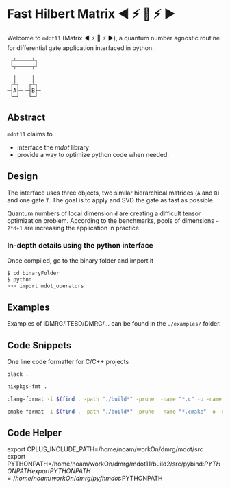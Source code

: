 # Fast Hilbert Matrix :arrow_backward: :zap: :red_circle: :zap: :arrow_forward:

Welcome to `mdot11` (Matrix​ :arrow_backward: :zap:
:red_circle: :zap: :arrow_forward:), a quantum number agnostic routine
for differential gate application interfaced in python.

```
 ┌┴─────┴┐ 
 └┬─────┬┘ 
           
  │     │
 ┌┴┐   ┌┴┐ 
─┤A├─ ─┤B├─
 └─┘   └─┘ 
```

## Abstract

`mdot11` claims to :

* interface the *mdot* library
* provide a way to optimize python code when needed.

## Design

The interface uses three objects, two similar hierarchical matrices
(`A` and `B`) and one gate `T`.  The goal is to apply and SVD the gate
as fast as possible.

Quantum numbers of local dimension `d` are creating a difficult tensor
optimization problem.  According to the benchmarks, pools of
dimensions `~ 2*d+1` are increasing the application in practice.

### In-depth details using the python interface

Once compiled, go to the binary folder and import it

```bash
$ cd binaryFolder
$ python
>>> import mdot_operators
```

## Examples

Examples of iDMRG/iTEBD/DMRG/... can be found in the `./examples/` folder.


## Code Snippets

One line code formatter for C/C++ projects

```bash
black .

nixpkgs-fmt .

clang-format -i $(find . -path "./build*" -prune  -name "*.c" -o -name "*.cpp" -o -name "*.h" -o -name "*.hpp")

cmake-format -i $(find . -path "./build*" -prune  -name "*.cmake" -o -name "CMakeLists.txt")
```

## Code Helper

export CPLUS_INCLUDE_PATH=/home/noam/workOn/dmrg/mdot/src
export PYTHONPATH=/home/noam/workOn/dmrg/mdot11/build2/src/pybind:$PYTHONPATH
export PYTHONPATH=/home/noam/workOn/dmrg/pyfhmdot:$PYTHONPATH
